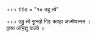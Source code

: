 +++
title = "१० उदु त्ये"

+++
उदु॒ त्ये सू॒नवो॒ गिरः॒ काष्ठा॒ अज्मे॑ष्वत्नत ।  
वा॒श्रा अ॑भि॒ज्ञु यात॑वे ॥